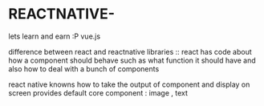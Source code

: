 # REACTNATIVE-
lets learn and earn :P 
vue.js

difference between react and reactnative libraries ::
react has code about how a component should behave 
such as what function it should have and also
how to deal with a bunch of components 

react native knowns how to take the output of component and display on screen 
provides default core component : image , text 
